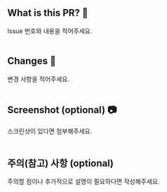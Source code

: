 ## What is this PR? 👀
Issue 번호와 내용을 적어주세요.
<br><br/>

## Changes 📃
변경 사항을 적어주세요.
<br><br/>

## Screenshot (optional) 📷
스크린샷이 있다면 첨부해주세요.
<br><br/>

## 주의(참고) 사항 (optional)
주의할 점이나 추가적으로 설명이 필요하다면 작성해주세요.
